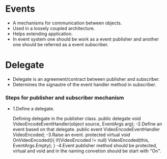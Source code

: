 # Events
- A mechanisms for communication between objects.
- Used in a loosely coupled architecture.
- Helps extending application.
- In event system one should be work as a event publisher and another one should be referred as a event subscriber.

# Delegate

- Delegate is an agreement/contract between publisher and subscriber.
- Determines the signautre of the event handler method in subscriber.

### Steps for publisher and subscriber mechanism

- 1.Define a delegate.

     Defining delegate in the publisher class.
        public delegate void VideoEncodeEventHandler(object source, EventArgs arg);
-2.Define an event based on that delegate.
        public event VideoEncodeEventHandler VideoEncoded;
-3.Raise an event.
        protected virtual void OnVideoEncoded(){
                if(VideoEncoded != null) 
                VideoEncoded(this, EventArgs.Empty);
        }
-4.Event publisher method should be protected, virtual and void and in the naming convetion should be start with "On".